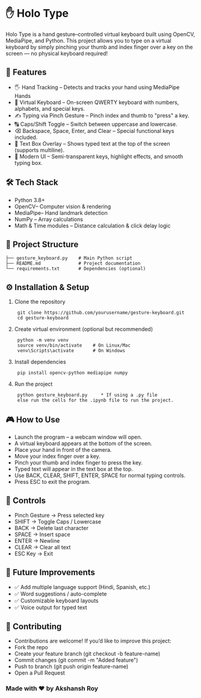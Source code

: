 # ✋ Holo Type

Holo Type is a hand gesture–controlled virtual keyboard built using OpenCV, MediaPipe, and Python.
This project allows you to type on a virtual keyboard by simply pinching your thumb and index finger over a key on the screen — no physical keyboard required!

## 🚀 Features

- 🖐️ Hand Tracking – Detects and tracks your hand using MediaPipe Hands
- 🎹 Virtual Keyboard – On-screen QWERTY keyboard with numbers, alphabets, and special keys.
- ✍️ Typing via Pinch Gesture – Pinch index and thumb to "press" a key.
- 🔠 Caps/Shift Toggle – Switch between uppercase and lowercase.
- ⌫ Backspace, Space, Enter, and Clear – Special functional keys included.
- 📄 Text Box Overlay – Shows typed text at the top of the screen (supports multiline).
- 🎨 Modern UI – Semi-transparent keys, highlight effects, and smooth typing box.


## 🛠️ Tech Stack

- Python 3.8+
- OpenCV– Computer vision & rendering
- MediaPipe– Hand landmark detection
- NumPy – Array calculations
- Math & Time modules – Distance calculation & click delay logic

## 📂 Project Structure
    ├── gesture_keyboard.py    # Main Python script
    ├── README.md              # Project documentation
    └── requirements.txt       # Dependencies (optional)


## ⚙️ Installation & Setup
1. Clone the repository

        git clone https://github.com/yourusername/gesture-keyboard.git
        cd gesture-keyboard

2. Create virtual environment (optional but recommended)

        python -m venv venv
        source venv/bin/activate    # On Linux/Mac
        venv\Scripts\activate       # On Windows

3. Install dependencies

        pip install opencv-python mediapipe numpy

4. Run the project

        python gesture_keyboard.py     * If using a .py file
        else run the cells for the .ipynb file to run the project.


## 🎮 How to Use

- Launch the program – a webcam window will open.
- A virtual keyboard appears at the bottom of the screen.
- Place your hand in front of the camera.
- Move your index finger over a key.
- Pinch your thumb and index finger to press the key.
- Typed text will appear in the text box at the top.
- Use BACK, CLEAR, SHIFT, ENTER, SPACE for normal typing controls.
- Press ESC to exit the program.

## 🔑 Controls

- Pinch Gesture → Press selected key
- SHIFT → Toggle Caps / Lowercase
- BACK → Delete last character
- SPACE → Insert space
- ENTER → Newline
- CLEAR → Clear all text
- ESC Key → Exit

## 📌 Future Improvements

- ✅ Add multiple language support (Hindi, Spanish, etc.)
- ✅ Word suggestions / auto-complete
- ✅ Customizable keyboard layouts
- ✅ Voice output for typed text

## 🤝 Contributing

- Contributions are welcome! If you’d like to improve this project:
- Fork the repo
- Create your feature branch (git checkout -b feature-name)
- Commit changes (git commit -m "Added feature")
- Push to branch (git push origin feature-name)
- Open a Pull Request

### Made with ❤️ by Akshansh Roy
